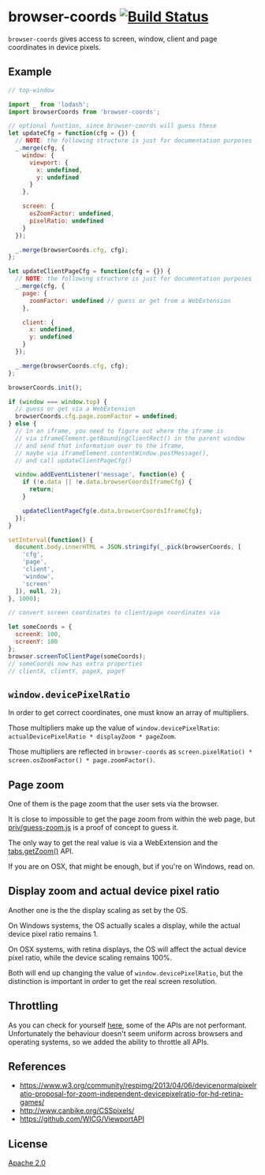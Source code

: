 # browser-coords [![Build Status][2]][1]

`browser-coords` gives access to screen, window, client and page coordinates in device pixels.


## Example

```javascript
// top-window

import _ from 'lodash';
import browserCoords from 'browser-coords';

// optional function, since browser-coords will guess these
let updateCfg = function(cfg = {}) {
  // NOTE: the following structure is just for documentation purposes
  _.merge(cfg, {
    window: {
      viewport: {
        x: undefined,
        y: undefined
      }
    },

    screen: {
      osZoomFactor: undefined,
      pixelRatio: undefined
    }
  });

  _.merge(browserCoords.cfg, cfg);
};

let updateClientPageCfg = function(cfg = {}) {
  // NOTE: the following structure is just for documentation purposes
  _.merge(cfg, {
    page: {
      zoomFactor: undefined // guess or get from a WebExtension
    },

    client: {
      x: undefined,
      y: undefined
    }
  });

  _.merge(browserCoords.cfg, cfg);
};

browserCoords.init();

if (window === window.top) {
  // guess or get via a WebExtension
  browserCoords.cfg.page.zoomFactor = undefined;
} else {
  // in an iframe, you need to figure out where the iframe is
  // via iframeElement.getBoundingClientRect() in the parent window
  // and send that information over to the iframe,
  // maybe via iframeElement.contentWindow.postMessage(),
  // and call updateClientPageCfg()

  window.addEventListener('message', function(e) {
    if (!e.data || !e.data.browserCoordsIframeCfg) {
      return;
    }

    updateClientPageCfg(e.data.browserCoordsIframeCfg);
  });
}

setInterval(function() {
  document.body.innerHTML = JSON.stringify(_.pick(browserCoords, [
    'cfg',
    'page',
    'client',
    'window',
    'screen'
  ]), null, 2);
}, 1000);

// convert screen coordinates to client/page coordinates via

let someCoords = {
  screenX: 100,
  screenY: 100
};
browser.screenToClientPage(someCoords);
// someCoords now has extra properties
// clientX, clientY, pageX, pageY

```


## `window.devicePixelRatio`

In order to get correct coordinates, one must know an array of multipliers.

Those multipliers make up the value of `window.devicePixelRatio`:
`actualDevicePixelRatio * displayZoom * pageZoom`.

Those multipliers are reflected in `browser-coords`
as `screen.pixelRatio() * screen.osZoomFactor() * page.zoomFactor()`.


## Page zoom

One of them is the page zoom that the user sets via the browser.

It is close to impossible to get the page zoom from within the web page,
but [priv/guess-zoom.js](priv/guess-zoom.js) is a proof of concept to guess it.

The only way to get the real value is via a WebExtension
and the [tabs.getZoom()](https://developer.mozilla.org/en-US/Add-ons/WebExtensions/API/tabs/getZoom) API.

If you are on OSX, that might be enough, but if you're on Windows, read on.


## Display zoom and actual device pixel ratio

Another one is the the display scaling as set by the OS.

On Windows systems,
the OS actually scales a display, while the actual device pixel ratio remains 1.

On OSX systems, with retina displays,
the OS will affect the actual device pixel ratio, while the device scaling remains 100%.

Both will end up changing the value of `window.devicePixelRatio`,
but the distinction is important in order to get the real screen resolution.


## Throttling

As you can check for yourself [here](https://jsperf.com/coords),
some of the APIs are not performant.
Unfortunately the behaviour doesn't seem uniform across browsers and operating systems,
so we added the ability to throttle all APIs.


## References

* https://www.w3.org/community/respimg/2013/04/06/devicenormalpixelratio-proposal-for-zoom-independent-devicepixelratio-for-hd-retina-games/
* http://www.canbike.org/CSSpixels/
* https://github.com/WICG/ViewportAPI


## License

[Apache 2.0](LICENSE)


  [1]: https://travis-ci.com/tobiipro/browser-coords
  [2]: https://travis-ci.com/tobiipro/browser-coords.svg?branch=master
